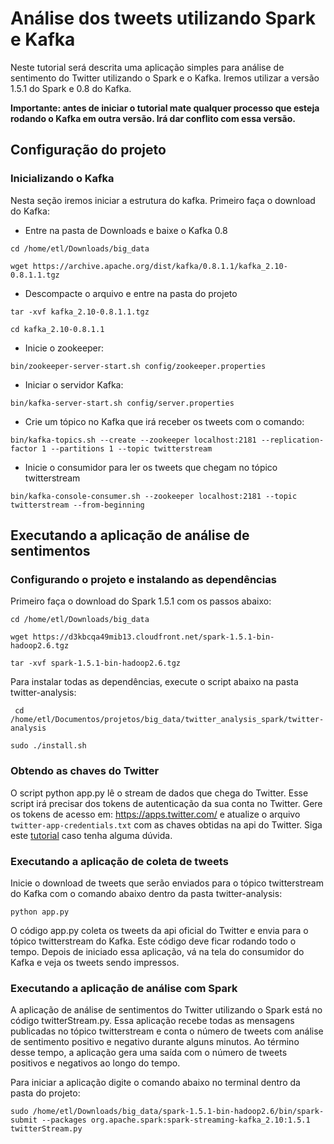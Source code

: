 # Análise dos tweets utilizando Spark e Kafka

Neste tutorial será descrita uma aplicação simples para análise de sentimento do Twitter utilizando o Spark e o Kafka. Iremos utilizar a versão 1.5.1 do Spark e 0.8 do Kafka.

**Importante: antes de iniciar o tutorial mate qualquer processo que esteja rodando o Kafka em outra versão. Irá dar conflito com essa versão.**

## Configuração do projeto

### Inicializando o Kafka

Nesta seção iremos iniciar a estrutura do kafka. Primeiro faça o download do Kafka:

- Entre na pasta de Downloads e baixe o Kafka 0.8

```cd /home/etl/Downloads/big_data```

```wget https://archive.apache.org/dist/kafka/0.8.1.1/kafka_2.10-0.8.1.1.tgz```


- Descompacte o arquivo e entre na pasta do projeto

```tar -xvf kafka_2.10-0.8.1.1.tgz```

```cd kafka_2.10-0.8.1.1```

- Inicie o zookeeper:

```bin/zookeeper-server-start.sh config/zookeeper.properties```

- Iniciar o servidor Kafka:

```bin/kafka-server-start.sh config/server.properties```

- Crie um tópico no Kafka que irá receber os tweets com o comando:

```bin/kafka-topics.sh --create --zookeeper localhost:2181 --replication-factor 1 --partitions 1 --topic twitterstream```

- Inicie o consumidor para ler os tweets que chegam no tópico twitterstream

```bin/kafka-console-consumer.sh --zookeeper localhost:2181 --topic twitterstream --from-beginning```

## Executando a aplicação de análise de sentimentos

### Configurando o projeto e instalando as dependências

Primeiro faça o download do Spark 1.5.1 com os passos abaixo:

```cd /home/etl/Downloads/big_data```

```wget https://d3kbcqa49mib13.cloudfront.net/spark-1.5.1-bin-hadoop2.6.tgz```

```tar -xvf spark-1.5.1-bin-hadoop2.6.tgz```

Para instalar todas as dependências, execute o script abaixo na pasta twitter-analysis:

``` cd /home/etl/Documentos/projetos/big_data/twitter_analysis_spark/twitter-analysis```

``` sudo ./install.sh ```

### Obtendo as chaves do Twitter

O script python app.py lê o stream de dados que chega do Twitter. Esse script irá precisar dos tokens de autenticação da sua conta no Twitter. Gere os tokens de acesso em: https://apps.twitter.com/ e atualize o arquivo `twitter-app-credentials.txt` com as chaves obtidas na api do Twitter. Siga este [tutorial](https://www.tutoriart.com.br/como-obter-consumer-key-secret-e-token-para-criar-aplicativos-do-twitter/) caso tenha alguma dúvida.

### Executando a aplicação de coleta de tweets

Inicie o download de tweets que serão enviados para o tópico twitterstream do Kafka com o comando abaixo dentro da pasta twitter-analysis:

```python app.py```

O código app.py coleta os tweets da api oficial do Twitter e envia para o tópico twitterstream do Kafka. Este código deve ficar rodando todo o tempo. Depois de iniciado essa aplicação, vá na tela do consumidor do Kafka e veja os tweets sendo impressos.

### Executando a aplicação de análise com Spark

A aplicação de análise de sentimentos do Twitter utilizando o Spark está no código twitterStream.py. Essa aplicação  recebe todas as mensagens publicadas no tópico twitterstream e conta o número de tweets com análise de sentimento positivo e negativo durante alguns minutos. Ao término desse tempo, a aplicação gera uma saída com o número de tweets positivos e negativos ao longo do tempo.

Para iniciar a aplicação digite o comando abaixo no terminal dentro da pasta do projeto:

```sudo /home/etl/Downloads/big_data/spark-1.5.1-bin-hadoop2.6/bin/spark-submit --packages org.apache.spark:spark-streaming-kafka_2.10:1.5.1 twitterStream.py```

